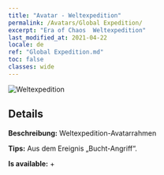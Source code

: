 ```yaml
---
title: "Avatar - Weltexpedition"
permalink: /Avatars/Global Expedition/
excerpt: "Era of Chaos  Weltexpedition"
last_modified_at: 2021-04-22
locale: de
ref: "Global Expedition.md"
toc: false
classes: wide
---
```

 ![Weltexpedition](/images/a/avatarFrame_201.png)

## Details

 **Beschreibung:** Weltexpedition-Avatarrahmen 

 **Tips:** Aus dem Ereignis „Bucht-Angriff“. 

 **Is available:**  + 

